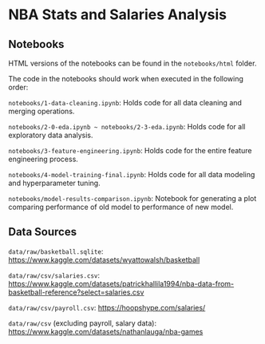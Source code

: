 # NBA Stats and Salaries Analysis

## Notebooks

HTML versions of the notebooks can be found in the `notebooks/html` folder.

The code in the notebooks should work when executed in the following order:

`notebooks/1-data-cleaning.ipynb`: Holds code for all data cleaning and merging operations.

`notebooks/2-0-eda.ipynb ~ notebooks/2-3-eda.ipynb`: Holds code for all exploratory data analysis.

`notebooks/3-feature-engineering.ipynb`: Holds code for the entire feature engineering process.

`notebooks/4-model-training-final.ipynb`: Holds code for all data modeling and hyperparameter tuning.

`notebooks/model-results-comparison.ipynb`: Notebook for generating a plot comparing performance of old model to performance of new model.

## Data Sources

`data/raw/basketball.sqlite`: https://www.kaggle.com/datasets/wyattowalsh/basketball

`data/raw/csv/salaries.csv`: https://www.kaggle.com/datasets/patrickhallila1994/nba-data-from-basketball-reference?select=salaries.csv

`data/raw/csv/payroll.csv`: https://hoopshype.com/salaries/

`data/raw/csv` (excluding payroll, salary data): https://www.kaggle.com/datasets/nathanlauga/nba-games